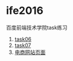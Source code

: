 # ife2016
百度前端技术学院task练习
1. [task06](https://ygxqqx.github.io/ife2016/task06/)
2. [task07](https://ygxqqx.github.io/ife2016/task07/)
3. [电商网站页面](https://ygxqqx.github.io/ife2016/%E7%94%B5%E5%95%86%E7%BD%91%E7%AB%99%E9%A1%B5%E9%9D%A2/%E9%A6%96%E9%A1%B5.html)
